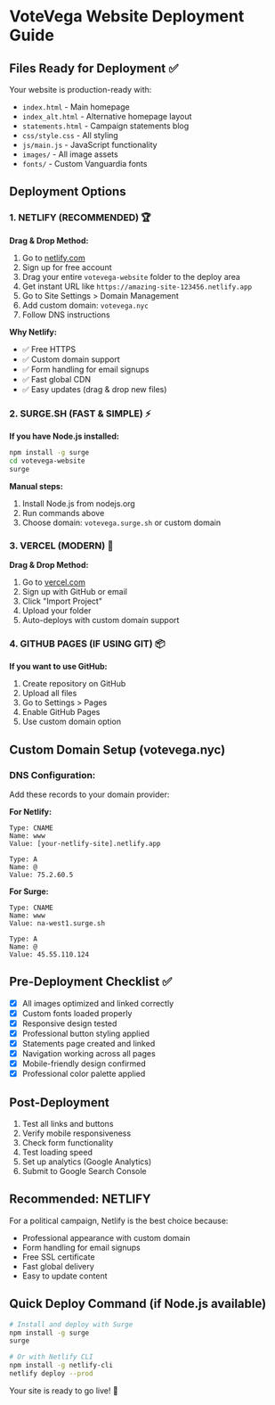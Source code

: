 # VoteVega Website Deployment Guide

## Files Ready for Deployment ✅

Your website is production-ready with:
- `index.html` - Main homepage
- `index_alt.html` - Alternative homepage layout  
- `statements.html` - Campaign statements blog
- `css/style.css` - All styling
- `js/main.js` - JavaScript functionality
- `images/` - All image assets
- `fonts/` - Custom Vanguardia fonts

## Deployment Options

### 1. NETLIFY (RECOMMENDED) 🏆

**Drag & Drop Method:**
1. Go to [netlify.com](https://netlify.com)
2. Sign up for free account
3. Drag your entire `votevega-website` folder to the deploy area
4. Get instant URL like `https://amazing-site-123456.netlify.app`
5. Go to Site Settings > Domain Management
6. Add custom domain: `votevega.nyc`
7. Follow DNS instructions

**Why Netlify:**
- ✅ Free HTTPS
- ✅ Custom domain support
- ✅ Form handling for email signups
- ✅ Fast global CDN
- ✅ Easy updates (drag & drop new files)

### 2. SURGE.SH (FAST & SIMPLE) ⚡

**If you have Node.js installed:**
```bash
npm install -g surge
cd votevega-website
surge
```

**Manual steps:**
1. Install Node.js from nodejs.org
2. Run commands above
3. Choose domain: `votevega.surge.sh` or custom domain

### 3. VERCEL (MODERN) 🚄

**Drag & Drop Method:**
1. Go to [vercel.com](https://vercel.com)
2. Sign up with GitHub or email
3. Click "Import Project"
4. Upload your folder
5. Auto-deploys with custom domain support

### 4. GITHUB PAGES (IF USING GIT) 📦

**If you want to use GitHub:**
1. Create repository on GitHub
2. Upload all files
3. Go to Settings > Pages
4. Enable GitHub Pages
5. Use custom domain option

## Custom Domain Setup (votevega.nyc)

### DNS Configuration:
Add these records to your domain provider:

**For Netlify:**
```
Type: CNAME
Name: www
Value: [your-netlify-site].netlify.app

Type: A
Name: @
Value: 75.2.60.5
```

**For Surge:**
```
Type: CNAME
Name: www
Value: na-west1.surge.sh

Type: A  
Name: @
Value: 45.55.110.124
```

## Pre-Deployment Checklist ✅

- [x] All images optimized and linked correctly
- [x] Custom fonts loaded properly
- [x] Responsive design tested
- [x] Professional button styling applied
- [x] Statements page created and linked
- [x] Navigation working across all pages
- [x] Mobile-friendly design confirmed
- [x] Professional color palette applied

## Post-Deployment

1. Test all links and buttons
2. Verify mobile responsiveness
3. Check form functionality
4. Test loading speed
5. Set up analytics (Google Analytics)
6. Submit to Google Search Console

## Recommended: NETLIFY

For a political campaign, Netlify is the best choice because:
- Professional appearance with custom domain
- Form handling for email signups
- Free SSL certificate
- Fast global delivery
- Easy to update content

## Quick Deploy Command (if Node.js available)

```bash
# Install and deploy with Surge
npm install -g surge
surge

# Or with Netlify CLI
npm install -g netlify-cli
netlify deploy --prod
```

Your site is ready to go live! 🚀
